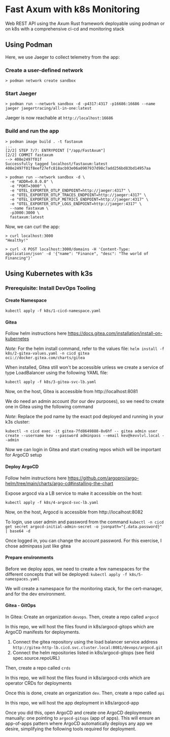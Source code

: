 # Fast Axum with k8s Monitoring

Web REST API using the Axum Rust framework deployable using podman or on k8s with a comprehensive ci-cd and monitoring stack

## Using Podman

Here, we use Jaeger to collect telemetry from the app:

### Create a user-defined network

```shell
> podman network create sandbox
```

### Start Jaeger

```shell
> podman run --network sandbox -d -p4317:4317 -p16686:16686 --name jaeger jaegertracing/all-in-one:latest
```

Jaeger is now reachable at `http://localhost:16686`

### Build and run the app

```shell
> podman image build . -t fastaxum
...
[2/2] STEP 7/7: ENTRYPOINT ["/app/FastAxum"]
[2/2] COMMIT fastaxum
--> 408e2497f01f
Successfully tagged localhost/fastaxum:latest
408e2497f01f8eef27efc818acb93e06a0907937d98c7add256bd83bd14957aa

> podman run --network sandbox -d \
  -e "ADDR=0.0.0.0" \
  -e "PORT=3000" \
  -e "OTEL_EXPORTER_OTLP_ENDPOINT=http://jaeger:4317" \
  -e "OTEL_EXPORTER_OTLP_TRACES_ENDPOINT=http://jaeger:4317" \
  -e "OTEL_EXPORTER_OTLP_METRICS_ENDPOINT=http://jaeger:4317" \
  -e "OTEL_EXPORTER_OTLP_LOGS_ENDPOINT=http://jaeger:4317" \
  --name fastaxum \
  -p3000:3000 \
  fastaxum:latest
```

Now, we can curl the app:

```shell
> curl localhost:3000
"Healthy!"
```

```shell
> curl -X POST localhost:3000/domains -H 'Content-Type: application/json' -d '{"name": "Finance", "desc": "The world of Financing"}'
```

## Using Kubernetes with k3s

### Prerequisite: Install DevOps Tooling

#### Create Namespace

`kubectl apply -f k8s/1-cicd-namespace.yaml`

#### Gitea

Follow helm instructions here https://docs.gitea.com/installation/install-on-kubernetes

_Note_: For the helm install command, refer to the values file: `helm install -f k8s/2-gitea-values.yaml -n cicd gitea oci://docker.gitea.com/charts/gitea`

When installed, Gitea still won't be accessible unless we create a service of type LoadBalancer using the following YAML file:

`kubectl apply -f k8s/3-gitea-svc-lb.yaml`

Now, on the host, Gitea is accessible from http://localhost:8081

We do need an admin account (for our dev purposes), so we need to create one in Gitea using the following command

_Note_: Replace the pod name by the exact pod deployed and running in your k3s cluster:

`kubectl -n cicd exec -it gitea-7fd8649888-8v6hf -- gitea admin user create --username kev --password adminpass --email kev@kevvlvl.local --admin
`

Now we can login in Gitea and start creating repos which will be important for ArgoCD setup

#### Deploy ArgoCD

Follow helm instructions here https://github.com/argoproj/argo-helm/tree/main/charts/argo-cd#installing-the-chart

Expose argocd via a LB service to make it accessible on the host:

`kubectl apply -f k8s/4-argocd-svc-lb.yaml`

Now, on the host, Argocd is accessible from http://localhost:8082

To login, use user admin and password from the command `kubectl -n cicd get secret argocd-initial-admin-secret -o jsonpath="{.data.password}" | base64 -d
`

Once logged in, you can change the account password. For this exercise, I chose adminpass just like gitea

#### Prepare environments

Before we deploy apps, we need to create a few namespaces for the different concepts that will be deployed: `kubectl apply -f k8s/5-namespaces.yaml`

We will create a namespace for the monitoring stack, for the cert-manager, and for the dev environment.

#### Gitea - GitOps

In Gitea:
Create an organization `devops`. Then, create a repo called `argocd`

In this repo, we will host the files found in k8s/argocd-gitops which are ArgoCD manifests for deployments. 

1. Connect the gitea repository using the load balancer service address `http://gitea-http-lb.cicd.svc.cluster.local:8081/devops/argocd.git`
2. Connect the helm repositories listed in k8s/argocd-gitops (see field spec.source.repoURL)

Then, create a repo called `crds`

In this repo, we will host the files found in k8s/argocd-crds which are operator CRDs for deployments

Once this is done, create an organization `dev`. Then, create a repo called `api`

In this repo, we will host the app deployment in k8s/argocd-app

Once you did this, open ArgoCD and create one ArgoCD deployments manually: one pointing to `argocd-gitops` (app of apps). This will ensure an app-of-apps pattern where ArgoCD automatically deploys any app we desire, simplifying the following tools required for deployment.